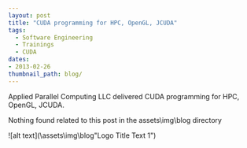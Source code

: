 ```yaml
---
layout: post
title: "CUDA programming for HPC, OpenGL, JCUDA"
tags:
  - Software Engineering
  - Trainings
  - CUDA
dates:
- 2013-02-26
thumbnail_path: blog/
---
```


Applied Parallel Computing LLC delivered CUDA programming for HPC, OpenGL, JCUDA.

Nothing found related to this post in the assets\img\blog directory

![alt text](\assets\img\blog\"Logo Title Text 1")

